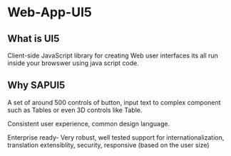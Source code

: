 # Web-App-UI5

## What is UI5

Client-side JavaScript library for creating Web user interfaces its all run inside your browswer using java script code.

## Why SAPUI5

A set of around 500 controls of button, input text to complex component such as Tables or even 3D controls like Table. 

Consistent user experience, common design language. 

Enterprise ready- Very robust, well tested support for internationalization, translation extensiblity, security, responsive (based on the user size)

